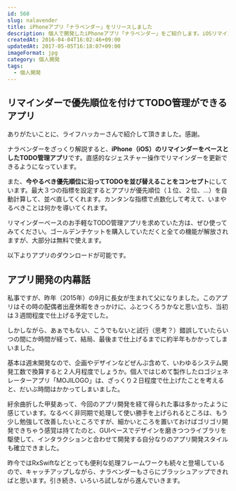 ```yaml
---
id: 560
slug: nalavender
title: iPhoneアプリ「ナラベンダー」をリリースしました
description: 個人で開発したiPhoneアプリ「ナラベンダー」をご紹介します。iOSリマインダーを使ってTODO管理ができるアプリです。
createdAt: 2016-04-04T16:02:46+09:00
updatedAt: 2017-05-05T16:18:07+09:00
imageFormat: jpg
category: 個人開発
tags:
  - 個人開発
---
```


## リマインダーで優先順位を付けてTODO管理ができるアプリ

ありがたいことに、ライフハッカーさんで紹介して頂きました。感謝。

<app-external-link title="Lifehacker" note="リマインダーを優先度順に並び替えられるToDo管理アプリ「ナラベンダー」" link="http://www.lifehacker.jp/2016/04/160404naravender.html" img-file-name="lifehacker.png"></app-external-link>

ナラベンダーをざっくり解説すると、<strong>iPhone（iOS）のリマインダーをベースとしたTODO管理アプリ</strong>です。<span class="line">直感的なジェスチャー操作でリマインダーを更新</span>できるようになっています。

<app-capture-image article-id="560" img-file-name="sc04_4_7_jp.png" caption="直感的なジェスチャー操作"></app-capture-image>

また、<strong>今やるべき優先順位に沿ってTODOを並び替えることをコンセプト</strong>にしています。最大３つの指標を設定するとアプリが優先順位（１位、２位、…）を自動計算して、並べ直してくれます。カンタンな指標で点数化して考えて、いまやるべきことは何かを導いてくれます。

<app-capture-image article-id="560" img-file-name="sc02_4_7_jp.png" caption="点数化して優先順位を計算"></app-capture-image>

リマインダーベースのお手軽なTODO管理アプリを求めていた方は、ぜひ使ってみてください。ゴールデンチケットを購入していただくと全ての機能が解放されますが、大部分は無料で使えます。

以下よりアプリのダウンロードが可能です。

<app-external-link title="ナラベンダー" note="ありそうでなかったiOSリマインダーベースのTODO管理アプリ" link="https://nalaven.desr.blue/" img-file-name="nalavender.png"></app-external-link>

## アプリ開発の内幕話

私事ですが、昨年（2015年）の9月に長女が生まれて父になりました。このアプリはその時の配偶者出産休暇をきっかけに、ふとつくろうかなと思い立ち、当初は３週間程度で仕上げる予定でした。

しかしながら、あぁでもない、こうでもないと試行（思考？）錯誤していたらいつの間にか時間が経って、結局、最後まで仕上げるまでに約半年もかかってしまいました。

基本は週末開発なので、企画やデザインなどぜんぶ含めて、いわゆるシステム開発工数で換算すると２人月程度でしょうか。個人ではじめて製作したロゴジェネレーターアプリ「MOJILOGO」は、ざっくり２日程度で仕上げたことを考えると、だいぶ時間はかかってしまいました。

<app-related-link id="472"></app-related-link>

紆余曲折した甲斐あって、今回のアプリ開発を経て得られた事は多かったように感じています。なるべく非同期で処理して使い勝手を上げられるところは、もう少し勉強して改善したいところですが、細かいところを置いておけばゴリゴリ開発できちゃう感覚は持てたのと、GUIベースでデザインを磨きつつライブラリを駆使して、インタラクションと合わせて開発する自分なりのアプリ開発スタイルも確立できました。

昨今ではRxSwiftなどとっても便利な処理フレームワークも続々と登場しているので、キャッチアップしながら、ナラベンダーもさらにブラッシュアップできればと思います。引き続き、いろいろ試しながら進んでいきます。
